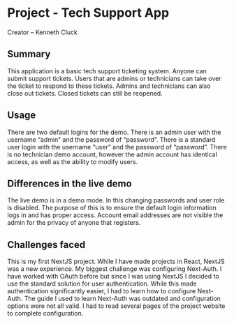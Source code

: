 # Project - Tech Support App

Creator – Kenneth Cluck

## Summary

This application is a basic tech support ticketing system. Anyone can submit support tickets. Users that are admins or technicians can take over the ticket to respond to these tickets. Admins and technicians can also close out tickets. Closed tickets can still be reopened.

## Usage

There are two default logins for the demo. There is an admin user with the username “admin” and the password of “password”. There is a standard user login with the username “user” and the password of “password”. There is no technician demo account, however the admin account has identical access, as well as the ability to modify users.

## Differences in the live demo

The live demo is in a demo mode. In this changing passwords and user role is disabled. The purpose of this is to ensure the default login information logs in and has proper access. Account email addresses are not visible the admin for the privacy of anyone that registers.

## Challenges faced

This is my first NextJS project. While I have made projects in React, NextJS was a new experience. My biggest challenge was configuring Next-Auth. I have worked with OAuth before but since I was using NextJS I decided to use the standard solution for user authentication. While this made authentication significantly easier, I had to learn how to configure Next-Auth. The guide I used to learn Next-Auth was outdated and configuration options were not all valid. I had to read several pages of the project website to complete configuration.
